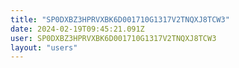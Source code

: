 ```yaml
---
title: "SP0DXBZ3HPRVXBK6D001710G1317V2TNQXJ8TCW3"
date: 2024-02-19T09:45:21.091Z
user: SP0DXBZ3HPRVXBK6D001710G1317V2TNQXJ8TCW3
layout: "users"
---
```

    